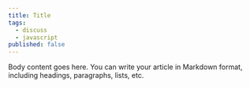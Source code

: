 ```yaml
---
title: Title
tags:
  - discuss
  - javascript
published: false
---
```


Body content goes here. You can write your article in Markdown format, including headings, paragraphs, lists, etc.
